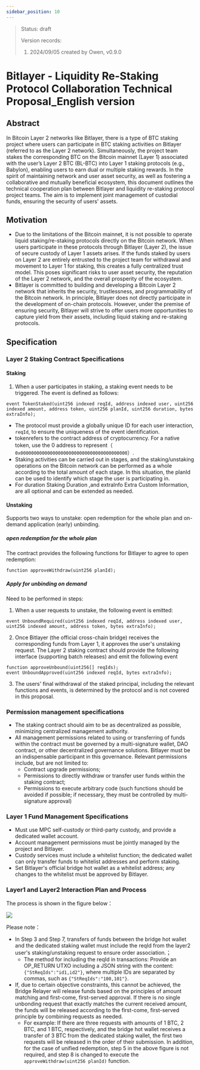 ```yaml
---
sidebar_position: 10
---
```


> Status: draft
> 
> Version records:
> 1. 2024/09/05 created by Owen,  v0.9.0

# Bitlayer - Liquidity Re-Staking Protocol Collaboration Technical Proposal_English version

## Abstract

In Bitcoin Layer 2 networks like Bitlayer, there is a type of BTC staking project where users can participate in BTC staking activities on Bitlayer (referred to as the Layer 2 network). Simultaneously, the project team stakes the corresponding BTC on the Bitcoin mainnet (Layer 1) associated with the user’s Layer 2 BTC (BL-BTC) into Layer 1 staking protocols (e.g., Babylon), enabling users to earn dual or multiple staking rewards.
In the spirit of maintaining network and user asset security, as well as fostering a collaborative and mutually beneficial ecosystem, this document outlines the technical cooperation plan between Bitlayer and liquidity re-staking protocol project teams. The aim is to implement joint management of custodial funds, ensuring the security of users' assets.

## Motivation

- Due to the limitations of the Bitcoin mainnet, it is not possible to operate liquid staking/re-staking protocols directly on the Bitcoin network. When users participate in these protocols through Bitlayer (Layer 2), the issue of secure custody of Layer 1 assets arises. If the funds staked by users on Layer 2 are entirely entrusted to the project team for withdrawal and movement to Layer 1 for staking, this creates a fully centralized trust model. This poses significant risks to user asset security, the reputation of the Layer 2 network, and the overall prosperity of the ecosystem.
- Bitlayer is committed to building and developing a Bitcoin Layer 2 network that inherits the security, trustlessness, and programmability of the Bitcoin network. In principle, Bitlayer does not directly participate in the development of on-chain protocols. However, under the premise of ensuring security, Bitlayer will strive to offer users more opportunities to capture yield from their assets, including liquid staking and re-staking protocols.

## Specification

### Layer 2 Staking Contract Specifications
#### Staking

1. When a user participates in staking, a staking event needs to be triggered. The event is defined as follows:
```solidity
event TokenStaked(uint256 indexed reqId, address indexed user, uint256 indexed amount, address token, uint256 planId, uint256 duration, bytes extraInfo);
```
- The protocol must provide a globally unique ID for each user interaction, `reqId`, to ensure the uniqueness of the event identification.
- tokenrefers to the contract address of cryptocurrency. For a native token, use the 0 address to represent（ `0x0000000000000000000000000000000000000000`）.
- Staking activities can be carried out in stages, and the staking/unstaking operations on the Bitcoin network can be performed as a whole according to the total amount of each stage. In this situation, the planId can be used to identify which stage the user is participating in.
- For duration Staking Duration ,and extraInfo Extra Custom Information, are all optional and can be extended as needed.

#### Unstaking

Supports two ways to unstake:  open redemption for the whole plan and on-demand application (early) unbinding.

##### open redemption for the whole plan

The contract provides the following functions for Bitlayer to agree to open redemption:

```solidity
function approveWithdraw(uint256 planId);
```

##### Apply for unbinding on demand

Need to be performed in steps:
1. When a user requests to unstake, the following event is emitted:
```solidity
event UnboundRequired(uint256 indexed reqId, address indexed user, uint256 indexed amount, address token, bytes extraInfo);
```
2. Once Bitlayer (the official cross-chain bridge) receives the corresponding funds from Layer 1, it approves the user's unstaking request. The Layer 2 staking contract should provide the following interface (supporting batch releases) and emit the following event
```solidity
function approveUnbound(uint256[] reqIds);
event UnboundApproved(uint256 indexed reqId, bytes extraInfo);
```
3. The users' final withdrawal of the staked principal, including the relevant functions and events, is determined by the protocol and is not covered in this proposal.

### Permission management specifications
- The staking contract should aim to be as decentralized as possible, minimizing centralized management authority.
- All management permissions related to using or transferring of funds within the contract must be governed by a multi-signature wallet, DAO contract, or other decentralized governance solutions. Bitlayer must be an indispensable participant in this governance. Relevant permissions include, but are not limited to:
  - Contract upgrade permissions;
  - Permissions to directly withdraw or transfer user funds within the staking contract;
  - Permissions to execute arbitrary code (such functions should be avoided if possible; if necessary, they must be controlled by multi-signature approval)

### Layer 1 Fund Management Specifications
- Must use MPC self-custody or third-party custody, and provide a dedicated wallet account.
- Account management permissions must be jointly managed by the project and Bitlayer.
- Custody services must include a whitelist function; the dedicated wallet can only transfer funds to whitelist addresses and perform staking.
- Set Bitlayer's official bridge hot wallet as a whitelist address; any changes to the whitelist must be approved by Bitlayer.

### Layer1 and Layer2 Interaction Plan and Process

The process is shown in the figure below：

![](/img/proposals/p002_1.png)

Please note：
- In Step 3 and Step 7, transfers of funds between the bridge hot wallet and the dedicated staking wallet must include the reqId from the layer2 user's staking/unstaking request to ensure order association.；
  - The method for including the reqId in transactions: Provide an OP_RETURN UTXO including a JSON string with the content: `{"StReqIds":"id1,id2"}`, where multiple IDs are separated by commas, such as `{"StReqIds":"100,101"}`. 
- If, due to certain objective constraints, this cannot be achieved, the Bridge Relayer will release funds based on the principles of amount matching and first-come, first-served approval. If there is no single unbonding request that exactly matches the current received amount, the funds will be released according to the first-come, first-served principle by combining requests as needed.
  - For example: If there are three requests with amounts of 1 BTC, 2 BTC, and 1 BTC, respectively, and the bridge hot wallet receives a transfer of 3 BTC from the dedicated staking wallet, the first two requests will be released in the order of their submission.
In addition, for the case of unified redemption, step 5 in the above figure is not required, and step 8 is changed to execute the `approveWithdraw(uint256 planId)` function.
